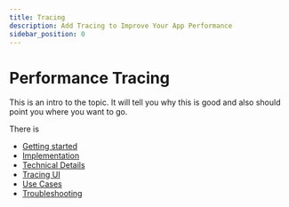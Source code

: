 ```yaml
---
title: Tracing
description: Add Tracing to Improve Your App Performance
sidebar_position: 0
---
```


# Performance Tracing

This is an intro to the topic. It will tell you why this is good and also should point you where you want to go.

There is 
- [Getting started](/docs/performance-tracing/getting-started.md)
- [Implementation](/docs/performance-tracing/implementation/)
- [Technical Details](/docs/performance-tracing/technical-details.md)
- [Tracing UI](/docs/performance-tracing/tracing-ui.md)
- [Use Cases](/docs/performance-tracing/use-cases.md)
- [Troubleshooting](/docs/performance-tracing/troubleshooting/)